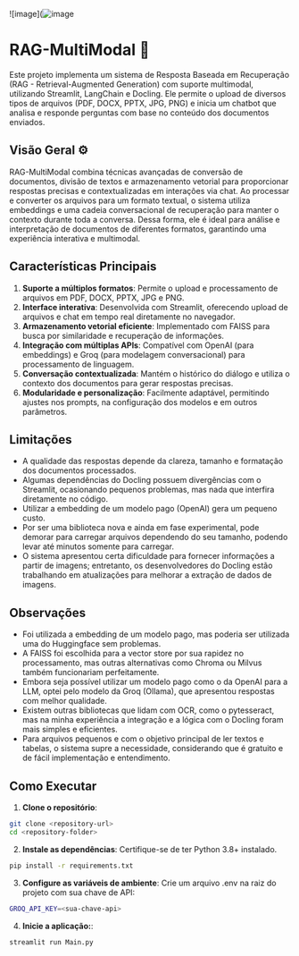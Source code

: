 ![image](![image](https://github.com/user-attachments/assets/9128bc49-4610-442c-805f-f8b35b59add9)

# RAG-MultiModal 🤖

Este projeto implementa um sistema de Resposta Baseada em Recuperação (RAG - Retrieval-Augmented Generation) com suporte multimodal, utilizando Streamlit, LangChain e Docling. Ele permite o upload de diversos tipos de arquivos (PDF, DOCX, PPTX, JPG, PNG) e inicia um chatbot que analisa e responde perguntas com base no conteúdo dos documentos enviados. 

## Visão Geral ⚙️

RAG-MultiModal combina técnicas avançadas de conversão de documentos, divisão de textos e armazenamento vetorial para proporcionar respostas precisas e contextualizadas em interações via chat. Ao processar e converter os arquivos para um formato textual, o sistema utiliza embeddings e uma cadeia conversacional de recuperação para manter o contexto durante toda a conversa. Dessa forma, ele é ideal para análise e interpretação de documentos de diferentes formatos, garantindo uma experiência interativa e multimodal.

## Características Principais

1. **Suporte a múltiplos formatos**: Permite o upload e processamento de arquivos em PDF, DOCX, PPTX, JPG e PNG.
2. **Interface interativa**: Desenvolvida com Streamlit, oferecendo upload de arquivos e chat em tempo real diretamente no navegador.
3. **Armazenamento vetorial eficiente**: Implementado com FAISS para busca por similaridade e recuperação de informações.
4. **Integração com múltiplas APIs**: Compatível com OpenAI (para embeddings) e Groq (para modelagem conversacional) para processamento de linguagem.
5. **Conversação contextualizada**: Mantém o histórico do diálogo e utiliza o contexto dos documentos para gerar respostas precisas.
6. **Modularidade e personalização**: Facilmente adaptável, permitindo ajustes nos prompts, na configuração dos modelos e em outros parâmetros.

## Limitações

- A qualidade das respostas depende da clareza, tamanho e formatação dos documentos processados.
- Algumas dependências do Docling possuem divergências com o Streamlit, ocasionando pequenos problemas, mas nada que interfira diretamente no código.
- Utilizar a embedding de um modelo pago (OpenAI) gera um pequeno custo.
- Por ser uma biblioteca nova e ainda em fase experimental, pode demorar para carregar arquivos dependendo do seu tamanho, podendo levar até minutos somente para carregar.
- O sistema apresentou certa dificuldade para fornecer informações a partir de imagens; entretanto, os desenvolvedores do Docling estão trabalhando em atualizações para melhorar a extração de dados de imagens.

## Observações

- Foi utilizada a embedding de um modelo pago, mas poderia ser utilizada uma do Huggingface sem problemas.
- A FAISS foi escolhida para a vector store por sua rapidez no processamento, mas outras alternativas como Chroma ou Milvus também funcionariam perfeitamente.
- Embora seja possível utilizar um modelo pago como o da OpenAI para a LLM, optei pelo modelo da Groq (Ollama), que apresentou respostas com melhor qualidade.
- Existem outras bibliotecas que lidam com OCR, como o pytesseract, mas na minha experiência a integração e a lógica com o Docling foram mais simples e eficientes.
- Para arquivos pequenos e com o objetivo principal de ler textos e tabelas, o sistema supre a necessidade, considerando que é gratuito e de fácil implementação e entendimento.

## Como Executar

1. **Clone o repositório**:
```bash
git clone <repository-url>
cd <repository-folder>
```

2. **Instale as dependências**: Certifique-se de ter Python 3.8+ instalado.
```bash
pip install -r requirements.txt
```

3. **Configure as variáveis de ambiente**: Crie um arquivo .env na raiz do projeto com sua chave de API:
```bash
GROQ_API_KEY=<sua-chave-api>
```

4. **Inicie a aplicação:**:
```bash
streamlit run Main.py
```

